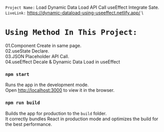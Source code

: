 `Project Name:` Load Dynamic Data Load API Call useEffect Integrate Sate.\
`LiveLink:` https://dynamic-dataload-using-useeffect.netlify.app/ \


`Using Method In This Project:`
==============================
01.Component Create in same page.\
02.useState Declare.\
03.JSON Placeholder API Call.\
04.useEffect Decale & Dynamic Data Load in useEffect


### `npm start`

Runs the app in the development mode.\
Open [http://localhost:3000](http://localhost:3000) to view it in the browser.


### `npm run build`

Builds the app for production to the `build` folder.\
It correctly bundles React in production mode and optimizes the build for the best performance.




